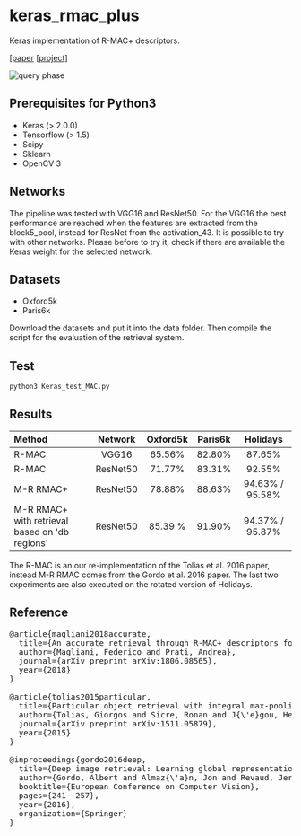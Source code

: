 # keras_rmac_plus
Keras implementation of R-MAC+ descriptors.

[[paper](https://arxiv.org/pdf/1806.08565.pdf) [[project](http://implab.ce.unipr.it/?page_id=858)]


![query phase](http://implab.ce.unipr.it/wp-content/uploads/2018/09/queryImage.png)

## Prerequisites for Python3
* Keras (> 2.0.0)
* Tensorflow (> 1.5)
* Scipy
* Sklearn
* OpenCV 3

## Networks
The pipeline was tested with VGG16 and ResNet50. For the VGG16 the best performance are reached when the features are extracted from the block5_pool, instead for ResNet from the activation_43.
It is possible to try with other networks. Please before to try it, check if there are available the Keras weight for the selected network.

## Datasets
* Oxford5k
* Paris6k

Download the datasets and put it into the data folder. Then compile the script for the evaluation of the retrieval system.

## Test
` python3 Keras_test_MAC.py  `

## Results


| Method        | Network           | Oxford5k  | Paris6k | Holidays |
| :------------- |:-------------:| :-----:| :---:| :---------:|
| R-MAC | VGG16   | 65.56% | 82.80% | 87.65% |
| R-MAC | ResNet50   | 71.77% | 83.31% | 92.55% |
| M-R RMAC+ | ResNet50   | 78.88% | 88.63% | 94.63% / 95.58% |
| M-R RMAC+ with retrieval based on 'db regions' | ResNet50   | 85.39 %   | 91.90%  | 94.37% / 95.87% |

The R-MAC is an our re-implementation of the Tolias et al. 2016 paper, instead M-R RMAC comes from the Gordo et al. 2016 paper.
The last two experiments are also executed on the rotated version of Holidays.

## Reference

<pre>@article{magliani2018accurate,
  title={An accurate retrieval through R-MAC+ descriptors for landmark recognition},
  author={Magliani, Federico and Prati, Andrea},
  journal={arXiv preprint arXiv:1806.08565},
  year={2018}
}

@article{tolias2015particular,
  title={Particular object retrieval with integral max-pooling of CNN activations},
  author={Tolias, Giorgos and Sicre, Ronan and J{\'e}gou, Herv{\'e}},
  journal={arXiv preprint arXiv:1511.05879},
  year={2015}
}

@inproceedings{gordo2016deep,
  title={Deep image retrieval: Learning global representations for image search},
  author={Gordo, Albert and Almaz{\'a}n, Jon and Revaud, Jerome and Larlus, Diane},
  booktitle={European Conference on Computer Vision},
  pages={241--257},
  year={2016},
  organization={Springer}
}

</pre>
